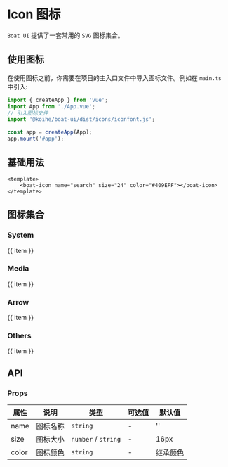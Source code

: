 # Icon 图标

`Boat UI` 提供了一套常用的 `SVG` 图标集合。

## 使用图标

在使用图标之前，你需要在项目的主入口文件中导入图标文件。例如在 `main.ts` 中引入:

```javascript
import { createApp } from 'vue';
import App from './App.vue';
// 引入图标文件
import '@koihe/boat-ui/dist/icons/iconfont.js';

const app = createApp(App);
app.mount('#app');
```

## 基础用法

```vue
<template>
    <boat-icon name="search" size="24" color="#409EFF"></boat-icon>
</template>
```

## 图标集合

### System

<div :class="$style.iconBox">
    <div :class="$style.iconItem" v-for="item in getIconFonts('System')" :key="item">
        <boat-icon :name="item" size="24"></boat-icon>
        <span> {{ item }} </span>
    </div>
</div>

### Media

<div :class="$style.iconBox">
    <div :class="$style.iconItem" v-for="item in getIconFonts('Media')" :key="item">
        <boat-icon :name="item" size="24"></boat-icon>
        <span> {{ item }} </span>
    </div>
</div>

### Arrow

<div :class="$style.iconBox">
    <div :class="$style.iconItem" v-for="item in getIconFonts('Arrow')" :key="item">
        <boat-icon :name="item" size="24"></boat-icon>
        <span> {{ item }} </span>
    </div>
</div>

### Others

<div :class="$style.iconBox">
    <div :class="$style.iconItem" v-for="item in getIconFonts('Others')" :key="item">
        <boat-icon :name="item" size="24"></boat-icon>
        <span> {{ item }} </span>
    </div>
</div>

<script setup>
import { getIconFonts } from '../utils'
</script>

<style module>
.iconBox {
    display: grid;
    grid-template-columns: repeat(4, 1fr);
    margin-top: 32px;
    box-sizing: border-box;
}
.iconItem {
    display: flex;
    flex-direction: column;
    justify-content: center;
    align-items: center;
    width: 100%;
    height: 80px;
    box-shadow: 0 0 0 1px #807b7b;
    box-sizing: border-box;
    transition: all 0.3s;

    span {
        margin: 8px 0 0 0;
    }

    &:hover{
        background: rgba(156, 154, 154, 0.3);
        cursor: pointer;
    }
}
</style>

## API

### Props

| 属性  | 说明     | 类型                | 可选值 | 默认值   |
| ----- | -------- | ------------------- | ------ | -------- |
| name  | 图标名称 | `string`            | -      | ''       |
| size  | 图标大小 | `number` / `string` | -      | 16px     |
| color | 图标颜色 | `string`            | -      | 继承颜色 |
